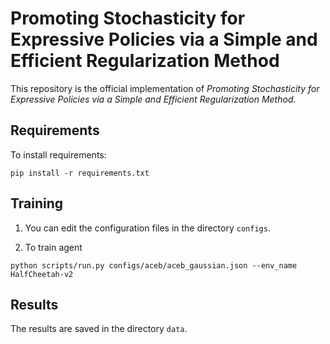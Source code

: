 # Promoting Stochasticity for Expressive Policies via a Simple and Efficient Regularization Method

This repository is the official implementation of *Promoting Stochasticity for Expressive Policies via a Simple and Efficient Regularization Method*.

## Requirements

To install requirements:

```shell
pip install -r requirements.txt
```

## Training

1. You can edit the configuration files in the directory `configs`.

2. To train agent 

```shell
python scripts/run.py configs/aceb/aceb_gaussian.json --env_name HalfCheetah-v2
```

## Results

The results are saved in the directory `data`.